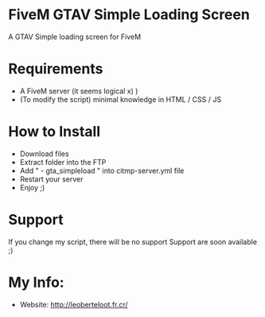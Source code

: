 # FiveM GTAV Simple Loading Screen
A GTAV Simple loading screen for FiveM

# Requirements
- A FiveM server (it seems logical x) )
- (To modify the script) minimal knowledge in HTML / CSS / JS

# How to Install
- Download files
- Extract folder into the FTP
- Add " - gta_simpleload " into citmp-server.yml file
- Restart your server
- Enjoy ;)

# Support
If you change my script, there will be no support
Support are soon available ;)

# My Info:
- Website: http://leoberteloot.fr.cr/
